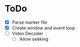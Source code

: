# ToDo

- [x] Parse marker file
- [x] Create window and event loop
- [ ] Video Decoder
  - [ ] Allow seeking